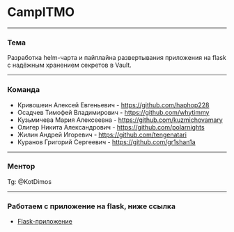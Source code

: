 # CampITMO

---

### Тема

Разработка helm-чарта и пайплайна развертывания приложения на flask с надёжным хранением секретов в Vault.

---

### Команда


- Кривошеин Алексей Евгеньевич - https://github.com/haphop228
- Осадчев Тимофей Владимирович - https://github.com/whytimmy
- Кузьмичева Мария Алексеевна - https://github.com/kuzmichovamary
- Олигер Никита Александрович - https://github.com/polarnights
- Жилин Андрей Игоревич - https://github.com/tengenatari
- Куранов Григорий Сергеевич - https://github.com/gr1shan1a

---

### Ментор

Tg: @KotDimos

---

### Работаем с приложение на flask, ниже ссылка

- [Flask-приложение](https://gitfront.io/r/deusops/Fsjok1dx89xG/flask-project-01/)